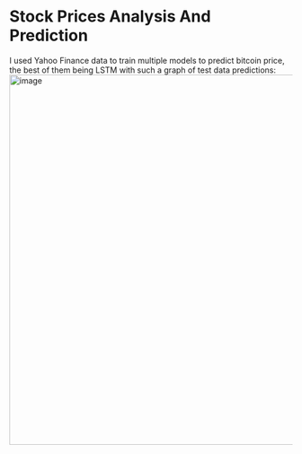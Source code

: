 # Stock Prices Analysis And Prediction

I used Yahoo Finance data to train multiple models to predict bitcoin price, the best of them being LSTM with such a graph of test data predictions:
<img width="660" alt="image" src="https://github.com/a125x/Stock-Prices-Analysis-And-Prediction/assets/91656458/194d848a-6c1e-45a5-bf7c-72302b501917">
